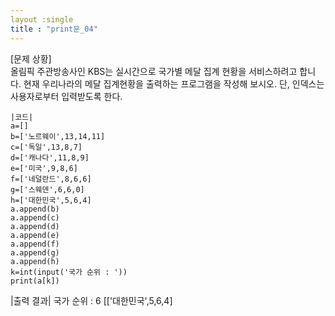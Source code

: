 ```yaml
---
layout :single
title : "print문_04"
---
```


[문제 상황]  
올림픽 주관방송사인 KBS는 실시간으로 국가별 메달 집계 현황을 서비스하려고 합니다. 현재
우리나라의 메달 집계현황을 출력하는 프로그램을 작성해 보시오. 단, 인덱스는 사용자로부터
입력받도록 한다.
~~~
|코드|
a=[]
b=['노르웨이',13,14,11]
c=['독일',13,8,7]
d=['캐나다',11,8,9]
e=['미국',9,8,6]
f=['네덜란드',8,6,6]
g=['스웨덴',6,6,0]
h=['대한민국',5,6,4]
a.append(b)
a.append(c)
a.append(d)
a.append(e)
a.append(f)
a.append(g)
a.append(h)
k=int(input('국가 순위 : '))
print(a[k]) 
~~~

|출력 결과|
국가 순위 : 6
[['대한민국',5,6,4]
